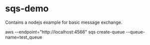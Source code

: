 # sqs-demo

Contains a nodejs example for basic message exchange.

aws --endpoint="http://localhost:4566" sqs create-queue --queue-name=test_queue
